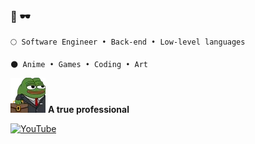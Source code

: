 ### 🌸 🕶️


```
🌕 Software Engineer • Back-end • Low-level languages

🌑 Anime • Games • Coding • Art

```

<img aling="center" src="https://github.com/awwliedacoder/awwliedacoder/blob/main/9605-pepe-business.png?raw=true"> 
<b>A true professional</b>
<br>

<p aling = "left" >
 <a href =”https://www.youtube.com/channel/UCcwn0dVLVHHNwl8Un-QAnTA”>
 
 ![YouTube](https://img.shields.io/badge/YouTube-%23FF0000.svg?style=for-the-badge&logo=YouTube&logoColor=white)
 
 </p>
